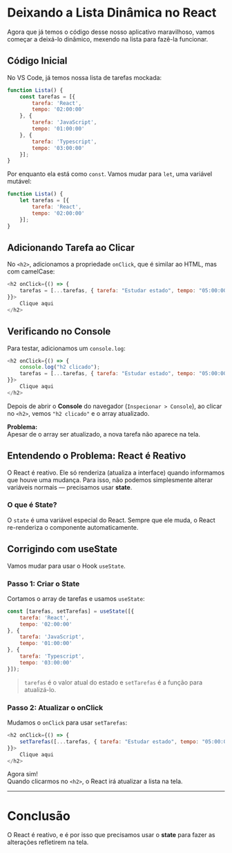 # Deixando a Lista Dinâmica no React

Agora que já temos o código desse nosso aplicativo maravilhoso, vamos começar a deixá-lo dinâmico, mexendo na lista para fazê-la funcionar.

## Código Inicial

No VS Code, já temos nossa lista de tarefas mockada:

```javascript
function Lista() {
    const tarefas = [{
        tarefa: 'React',
        tempo: '02:00:00'
    }, {
        tarefa: 'JavaScript',
        tempo: '01:00:00'
    }, {
        tarefa: 'Typescript',
        tempo: '03:00:00'
    }];
}
```

Por enquanto ela está como `const`. Vamos mudar para `let`, uma variável mutável:

```javascript
function Lista() {
    let tarefas = [{
        tarefa: 'React',
        tempo: '02:00:00'
    }];
}
```

## Adicionando Tarefa ao Clicar

No `<h2>`, adicionamos a propriedade `onClick`, que é similar ao HTML, mas com camelCase:

```javascript
<h2 onClick={() => {
    tarefas = [...tarefas, { tarefa: "Estudar estado", tempo: "05:00:00" }]
}}>
    Clique aqui
</h2>
```

## Verificando no Console

Para testar, adicionamos um `console.log`:

```javascript
<h2 onClick={() => {
    console.log("h2 clicado");
    tarefas = [...tarefas, { tarefa: "Estudar estado", tempo: "05:00:00" }];
}}>
    Clique aqui
</h2>
```

Depois de abrir o **Console** do navegador (`Inspecionar > Console`), ao clicar no `<h2>`, vemos `"h2 clicado"` e o array atualizado.

**Problema:**  
Apesar de o array ser atualizado, a nova tarefa não aparece na tela.

## Entendendo o Problema: React é Reativo

O React é reativo. Ele só renderiza (atualiza a interface) quando informamos que houve uma mudança. Para isso, não podemos simplesmente alterar variáveis normais — precisamos usar **state**.

### O que é State?

O `state` é uma variável especial do React. Sempre que ele muda, o React re-renderiza o componente automaticamente.

## Corrigindo com useState

Vamos mudar para usar o Hook `useState`.

### Passo 1: Criar o State

Cortamos o array de tarefas e usamos `useState`:

```javascript
const [tarefas, setTarefas] = useState([{
    tarefa: 'React',
    tempo: '02:00:00'
}, {
    tarefa: 'JavaScript',
    tempo: '01:00:00'
}, {
    tarefa: 'Typescript',
    tempo: '03:00:00'
}]);
```

> `tarefas` é o valor atual do estado e `setTarefas` é a função para atualizá-lo.

### Passo 2: Atualizar o onClick

Mudamos o `onClick` para usar `setTarefas`:

```javascript
<h2 onClick={() => {
    setTarefas([...tarefas, { tarefa: "Estudar estado", tempo: "05:00:00" }]);
}}>
    Clique aqui
</h2>
```

Agora sim!  
Quando clicarmos no `<h2>`, o React irá atualizar a lista na tela.

---

# Conclusão

O React é reativo, e é por isso que precisamos usar o **state** para fazer as alterações refletirem na tela.




